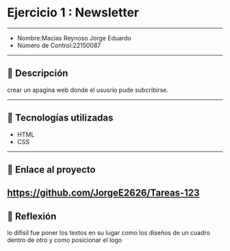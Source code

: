 # Ejercicio 1 : Newsletter

---

- Nombre:Macias Reynoso Jorge Eduardo
- Número de Control:22150087

---

## 📌 Descripción
crear un apagina web donde el ususrio pude subcribirse.

---

## 🚀 Tecnologías utilizadas
- HTML  
- CSS  

---

## 🔗 Enlace al proyecto
https://github.com/JorgeE2626/Tareas-123
---

## 📝 Reflexión
lo difisil fue poner los textos en su lugar como los diseños de un cuadro dentro de otro y como posicionar el logo 
